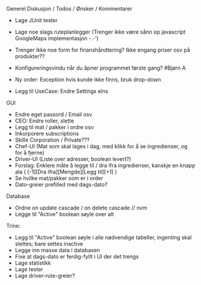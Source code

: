 Generel Diskusjon / Todos / Ønsker / Kommentarer

- Lage JUnit tester
- Lage noe slags ruteplanlegger (Trenger ikke være sånn op javascript GoogleMaps implementasjon -.-')
- Trenger ikke noe form for finanshåndtering? Ikke engang priser osv på produkter??

- Konfigureringsvindu når du åpner programmet første gang? #Bjørn A

- Ny order: Exception hvis kunde ikke finns, bruk drop-down

- Legg til UseCase: Endre Settings elns

GUI
- Endre eget passord / Email osv
- CEO: Endre roller, slette
- Legg til mat / pakker i ordre osv
- Inkorporere subscriptions
- Skille Corporation / Private???
- Chef-UI (Mat som skal lages i dag, med klikk for å se ingredienser, og for å fjerne)
- Driver-UI (Liste over adresser, boolean levert?)
- Forslag: Enklere måte å legge til / dra ifra ingredienser, kanskje en knapp ala
	( [-1][Dra ifra][Mengde][Legg til][+1] )
- Se hvilke mat/pakker som er i order
- Dato-greier prefilled med dags-dato?

Database
- Ordne on update cascade / on delete cascade // nvm
- Legge til "Active" boolean søyle over alt

Trine:
- Legg til "Active" boolean søyle i alle nødvendige tabeller, ingenting skal slettes; bare settes inactive
- Legge inn masse data i databasen
- Fixe at dags-dato er ferdig-fyllt i UI der det trengs
- Lage statistikk
- Lage tester
- Lage driver-rute-greier?
